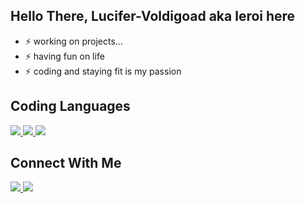## Hello There, Lucifer-Voldigoad aka leroi here

- ⚡ working on projects...
- ⚡ having fun on life
- ⚡ coding and staying fit is my passion

## Coding Languages 
<a href="https://www.learn-c.org">
  <img src="https://img.shields.io/badge/C%23-239120?style=for-the-badge&logo=c-sharp&logoColor=white">
</a>

<a href="https://www.learncpp.com">
  <img src="hhttps://img.shields.io/badge/c++-%2300599C.svg?style=for-the-badge&logo=c%2B%2B&logoColor=white">
</a>

<a href="https://learnjavascript.online">
  <img src="https://img.shields.io/badge/JavaScript-323330?style=for-the-badge&logo=javascript&logoColor=F7DF1E">
</a>



## Connect With Me
<a href="mailto:dev.aquaware@gmail.com@gmail.com">
  <img src="https://img.shields.io/badge/Gmail-D14836?style=for-the-badge&logo=gmail&logoColor=white">
</a>
<a href="https://discord.gg/wJ9UajQrJR">
<img src="https://img.shields.io/badge/Discord-7289DA?style=for-the-badge&logo=discord&logoColor=white">
</a>
